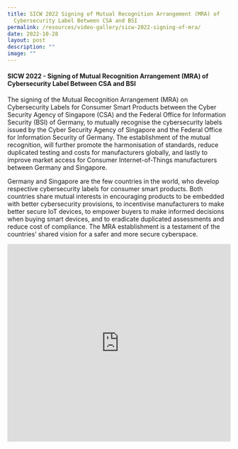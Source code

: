 ```yaml
---
title: SICW 2022 Signing of Mutual Recognition Arrangement (MRA) of
  Cybersecurity Label Between CSA and BSI
permalink: /resources/video-gallery/sicw-2022-signing-of-mra/
date: 2022-10-28
layout: post
description: ""
image: ""
---
```

#### **SICW 2022 - Signing of Mutual Recognition Arrangement (MRA) of Cybersecurity Label Between CSA and BSI**

The signing of the Mutual Recognition Arrangement (MRA) on Cybersecurity Labels for Consumer Smart Products between the Cyber Security Agency of Singapore (CSA) and the Federal Office for Information Security (BSI) of Germany, to mutually recognise the cybersecurity labels issued by the Cyber Security Agency of Singapore and the Federal Office for Information Security of Germany. The establishment of the mutual recognition, will further promote the harmonisation of standards, reduce duplicated testing and costs for manufacturers globally, and lastly to improve market access for Consumer Internet-of-Things manufacturers between Germany and Singapore.

Germany and Singapore are the few countries in the world, who develop respective cybersecurity labels for consumer smart products. Both countries share mutual interests in encouraging products to be embedded with better cybersecurity provisions, to incentivise manufacturers to make better secure IoT devices, to empower buyers to make informed decisions when buying smart devices, and to eradicate duplicated assessments and reduce cost of compliance. The MRA establishment is a testament of the countries’ shared vision for a safer and more secure cyberspace.

<iframe allowfullscreen="" allow="accelerometer; autoplay; clipboard-write; encrypted-media; gyroscope; picture-in-picture; web-share" frameborder="0" title="YouTube video player" src="https://www.youtube.com/embed/PUMLIk5osog" width="100%" height="445"></iframe>